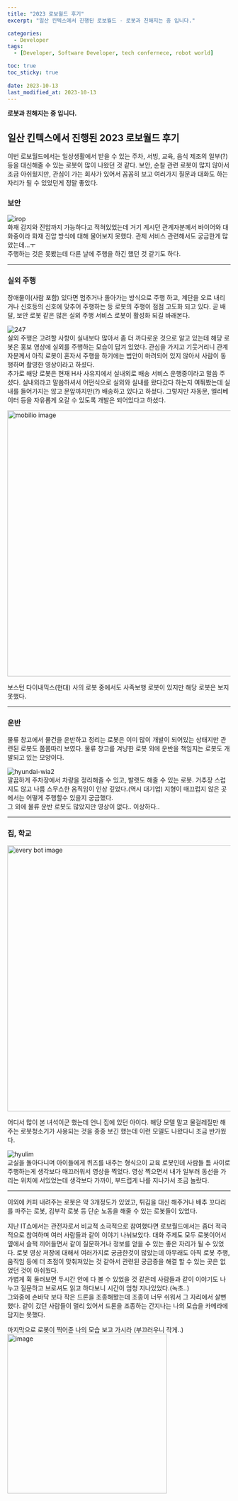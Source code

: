 ```yaml
---
title: "2023 로보월드 후기"
excerpt: "일산 킨텍스에서 진행된 로보월드 - 로봇과 친해지는 중 입니다."

categories:
  - Developer
tags:
  - [Developer, Software Developer, tech confernece, robot world]

toc: true
toc_sticky: true
 
date: 2023-10-13
last_modified_at: 2023-10-13
---
```

**로봇과 친해지는 중 입니다.**

## 일산 킨텍스에서 진행된 2023 로보월드 후기
이번 로보월드에서는 일상생활에서 받을 수 있는 주차, 서빙, 교육, 음식 제조의 일부(?)등을 대신해줄 수 있는 로봇이 많이 나왔던 것 같다. 보안, 순찰 관련 로봇이 많지 않아서 조금 아쉬웠지만, 관심이 가는 회사가 있어서 꼼꼼히 보고 여러가지 질문과 대화도 하는 자리가 될 수 있었던게 정말 좋았다.     

### 보안
![irop](https://github.com/sunmerrr/sunmerrr.github.io/assets/65106740/8d53a3a8-7987-45d6-9e20-4f3555f901ab)    
화재 감지와 진압까지 가능하다고 적혀있었는데 거기 계시던 관계자분께서 바이어와 대화중이라 화재 진압 방식에 대해 물어보지 못했다. 관제 서비스 관련해서도 궁금한게 많았는데...ㅜ    
주행하는 것은 못봤는데 다른 날에 주행을 하긴 했던 것 같기도 하다. 

---
### 실외 주행
장애물이(사람 포함) 있다면 멈추거나 돌아가는 방식으로 주행 하고, 계단을 오르 내리거나 신호등의 신호에 맞추어 주행하는 등 로봇의 주행이 점점 고도화 되고 있다. 곧 배달, 보안 로봇 같은 많은 실외 주행 서비스 로봇이 활성화 되길 바래본다.

![247](https://github.com/sunmerrr/sunmerrr.github.io/assets/65106740/77673e1d-49af-45cd-868d-a62331d90751)    
  실외 주행은 고려할 사항이 실내보다 많아서 좀 더 까다로운 것으로 알고 있는데 해당 로봇은 홍보 영상에 실외를 주행하는 모습이 답겨 있었다. 관심을 가지고 기웃거리니 관계자분께서 아직 로봇이 혼자서 주행을 하기에는 법안이 마려되어 있지 않아서 사람이 동행하며 촬영한 영상이라고 하셨다.     
  추가로 해당 로봇은 현재 H사 사유지에서 실내외로 배송 서비스 운행중이라고 말씀 주셨다. 실내외라고 말씀하셔서 어떤식으로 실외와 실내를 왔다갔다 하는지 여쭤봤는데 실내를 들어가지는 않고 문앞까지만(?) 배송하고 있다고 하셨다. 그렇지만 자동문, 엘리베이터 등을 자유롭게 오갈 수 있도록 개발은 되어있다고 하셨다.      

  <img width="600" alt="mobilio image" src="https://github.com/sunmerrr/sunmerrr.github.io/assets/65106740/539f0221-891e-4d03-aa9e-c5b5e197c1ce">      

  보스턴 다이내믹스(현대) 사의 로봇 중에서도 사족보행 로봇이 있지만 해당 로봇은 보지 못했다.      

---
### 운반
물류 창고에서 물건을 운반하고 정리는 로봇은 이미 많이 개발이 되어있는 상태지만 관련된 로봇도 쫌쫌따리 보였다. 물류 창고를 겨냥한 로봇 외에 운반을 책임지는 로봇도 개발되고 있는 모양이다.

![hyundai-wia2](https://github.com/sunmerrr/sunmerrr.github.io/assets/65106740/81d1bda6-15c8-48ff-9f1c-c08dd1f55b2d)    
  깔끔하게 주차장에서 차량을 정리해줄 수 있고, 발랫도 해줄 수 있는 로봇. 거추장 스럽지도 않고 나름 스무스한 움직임이 인상 깊었다.(역시 대기업) 지형이 매끄럽지 않은 곳에서는 어떻게 주행할수 있을지 궁금했다.    
  그 외에 물류 운반 로봇도 많았지만 영상이 없다.. 이상하다..

---
### 집, 학교 
  <img width="600" alt="every bot image" src="https://github.com/sunmerrr/sunmerrr.github.io/assets/65106740/af40fcd5-c265-42e8-ac1d-ab59184fdba4"> 

  어디서 많이 본 녀석이군 했는데 언니 집에 있던 아이다. 해당 모델 말고 물걸레질만 해주는 로봇청소기가 사용되는 것을 종종 보긴 했는데 이런 모델도 나왔다니 조금 반가웠다.

![hyulim](https://github.com/sunmerrr/sunmerrr.github.io/assets/65106740/a7250e4f-03ab-4bbb-8c94-a8e43e9883d2)    
  교실을 돌아다니며 아이들에게 퀴즈를 내주는 형식으이 교육 로봇인데 사람들 틈 사이로 주행하는게 생각보다 매끄러워서 영상을 찍었다. 영상 찍으면서 내가 일부러 동선을 가리는 위치에 서있었는데 생각보다 가까이, 부드럽게 나를 지나가서 조금 놀랐다.    
  

---
이외에 커피 내려주는 로봇은 약 3개정도가 있었고, 튀김을 대신 해주거나 배추 꼬다리를 파주는 로봇, 김부각 로봇 등 단순 노동을 해줄 수 있는 로봇들이 있었다.

지난 IT쇼에서는 관전자로서 비교적 소극적으로 참여했다면 로보월드에서는 좀더 적극적으로 참여하며 여러 사람들과 같이 이야기 나눠보았다. 대화 주제도 모두 로봇이어서 옆에서 슬쩍 끼어들면서 같이 질문하거나 정보를 얻을 수 있는 좋은 자리가 될 수 있었다. 로봇 영상 저장에 대해서 여러가지로 궁금한것이 많았는데 아무래도 아직 로봇 주행, 움직임 등에 더 초점이 맞춰져있는 것 같아서 관련된 궁금증을 해결 할 수 있는 곳은 없었던 것이 아쉬웠다.     
가볍게 휙 둘러보면 두시간 안에 다 볼 수 있었을 것 같은데 사람들과 같이 이야기도 나누고 질문하고 브로셔도 읽고 하다보니 시간이 엄청 지나있었다.(녹초..)    
그와중에 손바닥 보다 작은 드론을 조종해봤는데 조종이 너무 쉬워서 그 자리에서 살뻔했다. 같이 갔던 사람들이 멀리 있어서 드론을 조종하는 간지나는 나의 모습을 카메라에 담지는 못했다.

마지막으로 로봇이 찍어준 나의 모습 보고 가시라 (부끄러우니 작게..)   
  <img width="360" alt="image" src="https://github.com/sunmerrr/sunmerrr.github.io/assets/65106740/f920e056-52ad-4092-9683-eb933ae86715">    